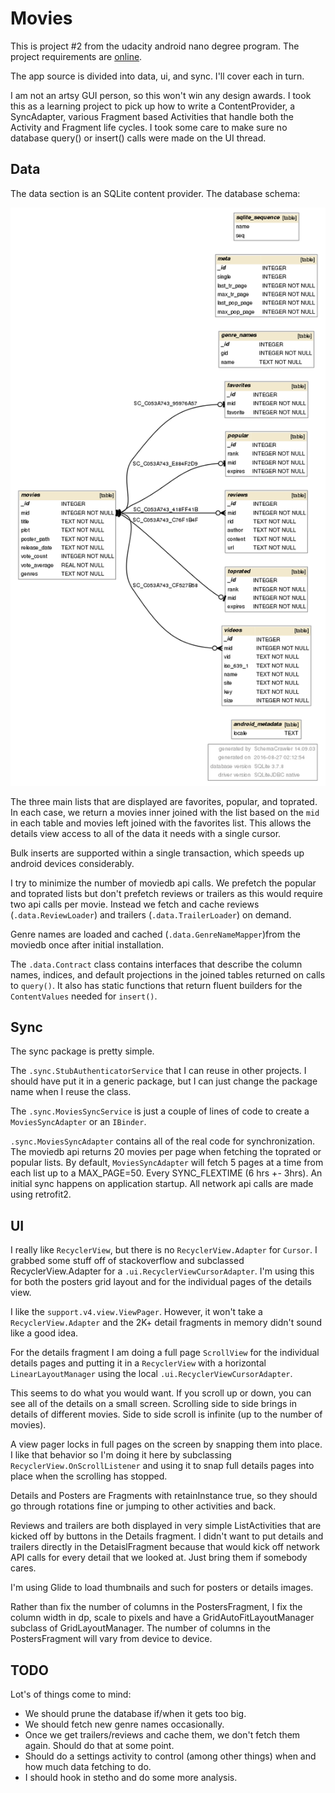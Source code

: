 # Movies

This is project #2 from the udacity android nano degree program. The project requirements are
[online](https://goo.gl/EpF3N2).

The app source is divided into data, ui, and sync. I'll cover each in turn.

I am not an artsy GUI person, so this won't win any design awards. I took this as a learning
project to pick up how to write a ContentProvider, a SyncAdapter, various Fragment based
Activities that handle both the Activity and Fragment life cycles.  I took some care
to make sure no database query() or insert() calls were made on the UI thread.

## Data

 The data section is an SQLite content provider. The database schema:

 ![Schema](./images/schema.png)

The three main lists that are displayed are favorites, popular, and toprated. In each case,
we return a movies inner joined with the list based on the `mid` in each table and
movies left joined with the favorites list. This allows the details view access to all of the
 data it needs with a single cursor.

Bulk inserts are supported within a single transaction, which speeds up android devices
considerably.

I try to minimize the number of moviedb api calls. We prefetch the popular and toprated lists
but don't prefetch reviews or trailers as this would require two api calls per movie. Instead
we fetch and cache reviews (`.data.ReviewLoader`) and trailers (`.data.TrailerLoader`) on demand.

Genre names are loaded and cached (`.data.GenreNameMapper`)from the moviedb once after
initial installation.

The `.data.Contract` class contains interfaces that describe the column names, indices, and
default projections in the joined tables returned on calls to `query()`. It also has static
 functions that return fluent builders for the `ContentValues` needed for `insert()`.


## Sync

The sync package is pretty simple.

The `.sync.StubAuthenticatorService`  that I can reuse in other projects. I should have put it
 in a generic package, but I can just change the package name when I reuse the class.

The `.sync.MoviesSyncService` is just a couple of lines of code to create a `MoviesSyncAdapter` or
 an `IBinder`.

`.sync.MoviesSyncAdapter` contains all of the real code for synchronization. The moviedb api
returns 20 movies per page when fetching the toprated or popular lists. By default,
`MoviesSyncAdapter` will fetch 5 pages at a time from each list up to a MAX_PAGE=50. Every
SYNC_FLEXTIME (6 hrs +- 3hrs). An initial sync happens on application startup. All network
api calls are made using retrofit2.



## UI

I really like `RecyclerView`, but there is no `RecyclerView.Adapter` for `Cursor`. I grabbed
some stuff off of stackoverflow and subclassed RecyclerView.Adapter for a
`.ui.RecyclerViewCursorAdapter`.  I'm using this for both the posters grid layout and for
 the individual pages of the details view.

I like the `support.v4.view.ViewPager`. However, it won't take a `RecyclerView.Adapter` and the
2K+ detail fragments in memory didn't sound like a good idea.

For the details fragment I am doing a full page `ScrollView` for the individual details pages
 and putting it in a `RecyclerView` with a horizontal `LinearLayoutManager`
using the local `.ui.RecyclerViewCursorAdapter`.

This seems to do what you would want. If you scroll up or down, you can see all of the
details on a small screen. Scrolling side to side brings in details of different movies.
Side to side scroll is infinite (up to the number of movies).

A view pager locks in full pages on the screen by snapping them into place. I like that behavior
so I'm doing it here by subclassing `RecyclerView.OnScrollListener` and using it to snap
full details pages into place when the scrolling has stopped.

Details and Posters are Fragments with retainInstance true, so they should go through rotations
fine or jumping to other activities and back.

Reviews and trailers are both displayed in very simple ListActivities that are kicked off by
buttons in the Details fragment. I didn't want to put details and trailers directly in the
DetaislFragment because that would kick off network API calls for every detail that we
looked at. Just bring them if somebody cares.

I'm using Glide to load thumbnails and such for posters or details images.

Rather than fix the number of columns in the PostersFragment, I fix the column width in dp,
scale to pixels and have a GridAutoFitLayoutManager subclass of GridLayoutManager. The number
of columns in the PostersFragment will vary from device to device.

## TODO


Lot's of things come to mind:

* We should prune the database if/when it gets too big.
* We should fetch new genre names occasionally.
* Once we get trailers/reviews and cache them, we don't fetch them again. Should
  do that at some point.
* Should do a settings activity to control (among other things) when and how much data
  fetching to do.
* I should hook in stetho and do some more analysis.

